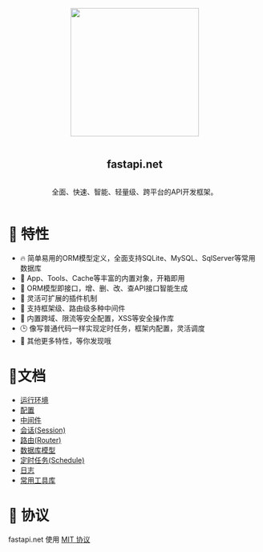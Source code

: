 <div align="center">
<article style="display: flex; flex-direction: column; align-items: center; justify-content: center;">
    <p align="center"><img width="256" src="http://res.dayuan.tech/images/fastapi.net.png" /></p>
    <h1 style="width: 100%; text-align: center;">fastapi.net</h1>
    <p>
        全面、快速、智能、轻量级、跨平台的API开发框架。
    </p>
</article>
</div>



# 🎉 特性

- :fire: 简单易用的ORM模型定义，全面支持SQLite、MySQL、SqlServer等常用数据库
- :tea: App、Tools、Cache等丰富的内置对象，开箱即用
- :rocket: ORM模型即接口，增、删、改、查API接口智能生成
- 👏 灵活可扩展的插件机制
- :nut_and_bolt: 支持框架级、路由级多种中间件
-  :vertical_traffic_light:  内置跨域、限流等安全配置，XSS等安全操作库
- :clock3: 像写普通代码一样实现定时任务，框架内配置，灵活调度
- :100: 其他更多特性，等你发现哦



# :memo:文档

- [运行环境](docs/env.md)
- [配置](docs/config.md)
- [中间件](docs/middleware.md)
- [会话(Session)](docs/session.md)
- [路由(Router)](docs/router.md)
- [数据库模型](https://github.com/softwaiter/netcoreORM/blob/master/README.md)
- [定时任务(Schedule)](docs/schedule.md)
- [日志](docs/logging.md)
- [常用工具库](https://github.com/softwaiter/netcoreTools/blob/master/README.md)

# 🎈 协议

fastapi.net 使用 [MIT 协议](https://github.com/softwaiter/fastapi.net/blob/master/LICENSE)
